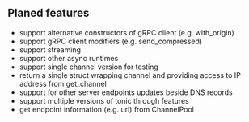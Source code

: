 ## Planed features

- support alternative constructors of gRPC client (e.g. with_origin)
- support gRPC client modifiers (e.g. send_compressed)
- support streaming
- support other async runtimes
- support single channel version for testing
- return a single struct wrapping channel and providing access to IP address from get_channel
- support for other server endpoints updates beside DNS records
- support multiple versions of tonic through features
- get endpoint information (e.g. url) from ChannelPool
